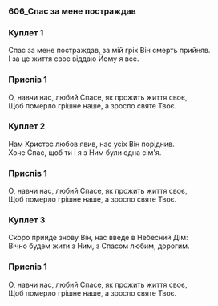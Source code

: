 ### 606_Спас за мене постраждав
### Куплет 1
Спас за мене постраждав, за мій гріх Він смерть прийняв. <br/>І за це життя своє віддаю Йому я все.
### Приспів 1
О, навчи нас, любий Спасе, як прожить життя своє, <br/>Щоб померло грішне наше, а зросло святе Твоє.
### Куплет 2
Нам Христос любов явив, нас усіх Він поріднив. <br/>Хоче Спас, щоб ти і я з Ним були одна сім'я.
### Приспів 1
О, навчи нас, любий Спасе, як прожить життя своє, <br/>Щоб померло грішне наше, а зросло святе Твоє.
### Куплет 3
Скоро прийде знову Він, нас введе в Небесний Дім: <br/>Вічно будем жити з Ним, з Спасом любим, дорогим.
### Приспів 1
О, навчи нас, любий Спасе, як прожить життя своє, <br/>Щоб померло грішне наше, а зросло святе Твоє.

